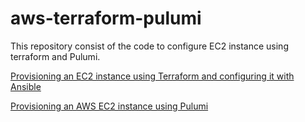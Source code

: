 # aws-terraform-pulumi

This repository consist of the code to configure EC2 instance using terraform and Pulumi.

[Provisioning an EC2 instance using Terraform and configuring it with Ansible ](https://medium.com/@netopschic/provisioning-an-ec2-instance-using-terraform-and-configuring-it-with-ansible-f68e7409e70c)

[Provisioning an AWS EC2 instance using Pulumi ](https://medium.com/@netopschic/provisioning-an-aws-ec2-instance-using-pulumi-34ff693a2d27)